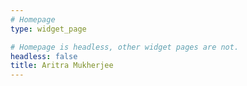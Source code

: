 ```yaml
---
# Homepage
type: widget_page

# Homepage is headless, other widget pages are not.
headless: false
title: Aritra Mukherjee
---
```

